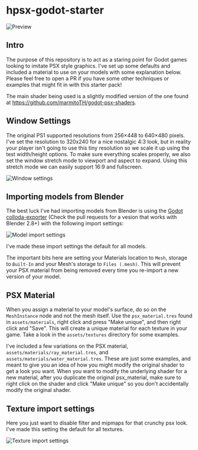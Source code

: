 # hpsx-godot-starter

![Preview](/readme_images/preview.gif)

## Intro
The purpose of this repository is to act as a staring point for Godot games looking to imitate PSX style graphics. I've set up some defaults and included a material to use on your models with some
explanation below. Please feel free to open a PR if you have some other techniques or examples that might fit in with this starter pack!

The main shader being used is a slightly modified version of the one found at https://github.com/marmitoTH/godot-psx-shaders.

## Window Settings

The original PS1 supported resolutions from 256×448 to 640×480 pixels. I've set the resolution to 320x240 for a nice nostalgic 4:3 look, 
but in reality your player isn't going to use this tiny resolution so we scale it up using the test width/height options. To make sure everything
scales properly, we also set the window stretch mode to viewport and aspect to expand. Using this stretch mode we can easily support 16:9 and fullscreen.

![Window settings](/readme_images/window_setting.png)

## Importing models from Blender

The best luck I've had importing models from Blender is using the [Godot colloda-exporter](https://github.com/godotengine/collada-exporter) (Check the pull requests for a vesion that works with Blender 2.8+)
with the following import settings:

![Model import settings](/readme_images/model_import_setting.png)

I've made these import settings the default for all models.

The important bits here are setting your Materials location to `Mesh`, storage to `Built-In` and your Mesh's storage to `Files (.mesh)`. This will prevent your PSX material from being removed every
time you re-import a new version of your model.

## PSX Material
When you assign a material to your model's surface, do so on the `MeshInstance` node and not the mesh itself. Use the `psx_material.tres` found in `assets/materials`, right click and press "Make unique", and then right click and "Save". 
This will create a unique material for each texture in your game. Take a look in the `assets/textures` directory for some examples.

I've included a few variations on the PSX material, `assets/materials/ray_material.tres`, and `assets/materials/water_material.tres`. These are just some examples, and meant to give you an idea of how you might modify the original shader to get a look you want.
When you want to modify the underlying shader for a new material, after you duplicate the original psx_material, make sure to right click on the shader and click "Make unique" so you don't accidentally modify
the original shader.

## Texture import settings

Here you just want to disable filter and mipmaps for that crunchy psx look. I've made this setting the default for all textures.

![Texture import settings](/readme_images/texture_import_setting.png)

